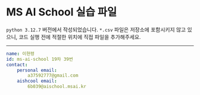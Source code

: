 # MS AI School 실습 파일

`python 3.12.7` 버전에서 작성되었습니다. `*.csv` 파일은 저장소에 포함시키지 않고 있으니, 코드 실행 전에 적절한 위치에 직접 파일을 추가해주세요.

---

```yaml
name: 이현령
id: ms-ai-school 19차 39번
contact:
    personal email: 
        a37592777@gmail.com
    aishcool email: 
        6b039@aischool.msai.kr
```